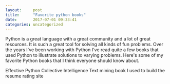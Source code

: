 ```yaml
---
layout:     post
title:      "Favorite python books"
date:       2017-07-01 09:33:41
categories: uncategorized
---
```

Python is a great language with a great community and a lot of great resources. It is such a great tool for solving all kinds of fun problems. Over the years I've been working with Python I've read quite a few books that used Python to illustrate solutions to varying problems. Here's some of my favorite Python books that I think everyone should know about.

Effective Python Collective Intelligence Text mining book I used to build the resume rating site
